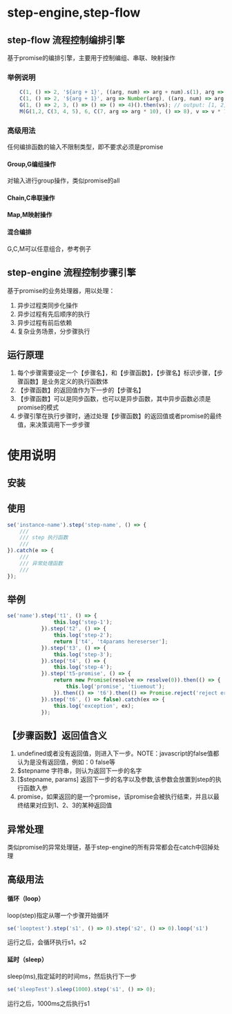 # step-engine,step-flow

## step-flow 流程控制编排引擎

基于promise的编排引擎，主要用于控制编组、串联、映射操作

### 举例说明

```javascript
    C(1, () => 2, '${arg + 1}', ((arg, num) => arg + num).s(1), arg => arg)().then(vs); // output: 31
    C(1, () => 2, '${arg + 1}', arg => Number(arg), ((arg, num) => arg + num).s(1), arg => arg)().then(vs); // output: 4
    G(1, () => 2, 3, () => () => () => 4)().then(vs); // output: [1, 2, 3, 4]
    M(G(1,2, C(3, 4, 5), 6, C(7, arg => arg * 10), () => 8), v => v * 10)().then(vs); // output: [10, 20, 50, 60, 700, 80]
```

### 高级用法

任何编排函数的输入不限制类型，即不要求必须是promise

#### Group,G编组操作

对输入进行group操作，类似promise的all

#### Chain,C串联操作

#### Map,M映射操作

#### 混合编排

G,C,M可以任意组合，参考例子

## step-engine 流程控制步骤引擎

基于promise的业务处理器，用以处理：

1. 异步过程类同步化操作
2. 异步过程有先后顺序的执行
3. 异步过程有前后依赖
4. 复杂业务场景，分步骤执行

## 运行原理
1. 每个步骤需要设定一个【步骤名】，和【步骤函数】，【步骤名】标识步骤，【步骤函数】是业务定义的执行函数体
2. 【步骤函数】的返回值作为下一步的【步骤名】
3. 【步骤函数】可以是同步函数，也可以是异步函数，其中异步函数必须是promise的模式
4. 步骤引擎在执行步骤时，通过处理【步骤函数】的返回值或者promise的最终值，来决策调用下一步步骤

# 使用说明
## 安装
## 使用
```javascript
se('instance-name').step('step-name', () => {
    ///
    /// step 执行函数
    /// 
}).catch(e => {
    ///
    /// 异常处理函数
    ///
});
```
## 举例
```javascript
se('name').step('t1', () => {
               this.log('step-1');
           }).step('t2', () => {
               this.log('step-2');
               return ['t4', 't4params hereserser'];
           }).step('t3', () => {
               this.log('step-3');
           }).step('t4', () => {
               this.log('step-4');
           }).step('t5-promise', () => {
               return new Promise(resolve => resolve(0)).then(() => {
                   this.log('promise', 'tiuemout');
               }).then(() => 't6').then(() => Promise.reject('reject error'));
           }).step('t6', () => false).catch(ex => {
               this.log('exception', ex);
           });
```
## 【步骤函数】返回值含义
1. undefined或者没有返回值，则进入下一步。NOTE：javascript的false值都认为是没有返回值，例如：0 false等
2. $stepname 字符串，则认为返回下一步的名字
3. [$stepname, params] 返回下一步的名字以及参数,该参数会放置到step的执行函数入参
4. promise，如果返回的是一个promise，该promise会被执行结束，并且以最终结果对应到1、2、3的某种返回值
## 异常处理
类似promise的异常处理链，基于step-engine的所有异常都会在catch中回掉处理
## 高级用法
#### 循环（loop）
loop(step)指定从哪一个步骤开始循环
```javascript
se('looptest').step('s1', () => 0).step('s2', () => 0).loop('s1')
```
运行之后，会循环执行s1，s2
#### 延时（sleep）
sleep(ms),指定延时的时间ms，然后执行下一步
```javascript
se('sleepTest').sleep(1000).step('s1', () => 0);
```
运行之后，1000ms之后执行s1
